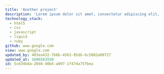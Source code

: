 ```yaml
---
title: 'Another project'
description: 'Lorem ipsum dolor sit amet, consectetur adipiscing elit, sed do eiusmod tempor incididunt ut labore et dolore magna aliqua. Ut enim ad minim veniam, quis nostrud exercitation ullamco laboris nisi ut aliquip ex ea commodo consequat. Duis aute irure dolor in reprehenderit in voluptate velit esse cillum dolore eu fugiat nulla pariatur. Excepteur sint occaecat cupidatat non proident, sunt in culpa qui officia deserunt mollit anim id est laborum.'
technology_stack:
  - html5
  - css
  - javascript
  - liquid
  - ruby
github: www.google.com
view: www.google.com
updated_by: 403ea432-7b6b-4563-85db-6c5802a00727
updated_at: 1606583550
id: 5c634b4a-20d4-40b4-a897-1f47da75fbea
---
```

